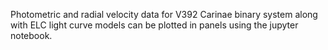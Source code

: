 Photometric and radial velocity data for V392 Carinae binary system along with ELC light curve models can be plotted in panels using the jupyter notebook.
